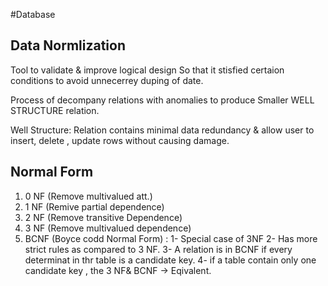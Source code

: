 #Database 
## Data Normlization
Tool to validate & improve logical design So that it stisfied certaion conditions to avoid unnecerrey duping of date.

Process of decompany relations with anomalies to produce Smaller WELL STRUCTURE relation.

Well Structure: Relation contains minimal data redundancy & allow user to insert, delete , update rows without causing damage.

## Normal Form
1. 0 NF (Remove multivalued att.)
2. 1 NF (Remive partial dependence)
3. 2 NF (Remove transitive Dependence)
4. 3 NF (Remove multivalued dependence)
5. BCNF  (Boyce codd Normal Form) : 1- Special case of 3NF
                2- Has more strict rules as compared to 3 NF.
                3- A relation is in BCNF if every determinat in thr table is a candidate key.
                4- if a table contain only one candidate key , the 3 NF& BCNF -> Eqivalent.
